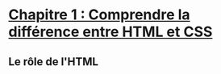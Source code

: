 # [Chapitre 1 : Comprendre la différence entre HTML et CSS](https://openclassrooms.com/fr/courses/1603881-creez-votre-site-web-avec-html5-et-css3/8061257-comprenez-la-difference-entre-html-et-css)

## Le rôle de l'HTML <uim-rocket />

<uim-rocket />